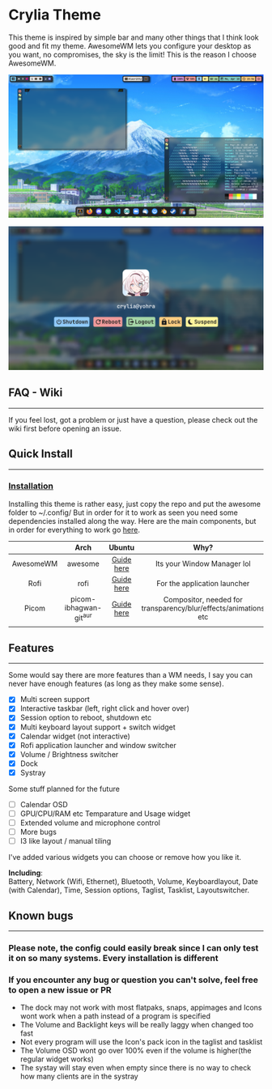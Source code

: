 # Crylia Theme

This theme is inspired by simple bar and many other things that I think look good and fit my theme. AwesomeWM lets you configure your desktop as you want, no compromises, the sky is the limit!
This is the reason I choose AwesomeWM.

![Desktop](./desktop.png)

![Lockscreen](./lockscreen.png)

## FAQ - Wiki

---

If you feel lost, got a problem or just have a question, please check out the wiki first before opening an issue.

## Quick Install

---

### [Installation](https://github.com/Crylia/crylia-theme/wiki/Guide)

Installing this theme is rather easy, just copy the repo and put the awesome folder to ~/.config/
But in order for it to work as seen you need some dependencies installed along the way. Here are the main components, but in order for everything to work go [here](https://github.com/Crylia/crylia-theme/wiki/Guide).

||Arch|Ubuntu|Why?|
|:-:|:-:|:-:|:-:|
|AwesomeWM|awesome|[Guide here](https://github.com/awesomeWM/awesome)|Its your Window Manager lol|
|Rofi|rofi|[Guide here](https://github.com/davatorium/rofi)|For the application launcher|
|Picom|picom-ibhagwan-git<sup>aur</sup>|[Guide here](https://github.com/jonaburg/picom/security)|Compositor, needed for transparency/blur/effects/animations etc|
|||||

## Features

---

Some would say there are more features than a WM needs, I say you can never have enough features (as long as they make some sense).

- [x] Multi screen support
- [x] Interactive taskbar (left, right click and hover over)
- [x] Session option to reboot, shutdown etc
- [x] Multi keyboard layout support + switch widget
- [x] Calendar widget (not interactive)
- [x] Rofi application launcher and window switcher
- [x] Volume / Brightness switcher
- [X] Dock
- [x] Systray

Some stuff planned for the future

- [ ] Calendar OSD
- [ ] GPU/CPU/RAM etc Temparature and Usage widget
- [ ] Extended volume and microphone control
- [ ] More bugs
- [ ] I3 like layout / manual tiling

I've added various widgets you can choose or remove how you like it.

__Including__:<br>
Battery, Network (Wifi, Ethernet), Bluetooth, Volume, Keyboardlayout, Date (with Calendar), Time, Session options, Taglist, Tasklist, Layoutswitcher.

## Known bugs

---

### Please note, the config could easily break since I can only test it on so many systems. Every installation is different

### __If you encounter any bug or question you can't solve, feel free to open a new issue or PR__

- The dock may not work with most flatpaks, snaps, appimages and Icons wont work when a path instead of a program is specified
- The Volume and Backlight keys will be really laggy when changed too fast
- Not every program will use the Icon's pack icon in the taglist and tasklist
- The Volume OSD wont go over 100% even if the volume is higher(the regular widget works)
- The systay will stay even when empty since there is no way to check how many clients are in the systray
